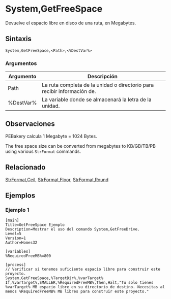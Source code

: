 # System,GetFreeSpace

Devuelve el espacio libre en disco de una ruta, en Megabytes.

## Sintaxis

```pebakery
System,GetFreeSpace,<Path>,<%DestVar%>
```

### Argumentos

| Argumento | Descripción |
| --- | --- |
| Path | La ruta completa de la unidad o directorio para recibir información de. |
| %DestVar% | La variable donde se almacenará la letra de la unidad. |

## Observaciones

PEBakery calcula 1 Megabyte = 1024 Bytes.

The free space size can be converted from megabytes to KB/GB/TB/PB using various `StrFormat` commands.

## Relacionado

[StrFormat,Ceil](../String/Ceil.md), [StrFormat,Floor](../String/Floor.md), [StrFormat,Round](../String/Round.md)

## Ejemplos

### Ejemplo 1

```pebakery
[main]
Title=GetFreeSpace Ejemplo
Description=Mostrar el uso del comando System,GetFreeDrive.
Level=5
Version=1
Author=Homes32

[variables]
%RequiredFreeMB%=800

[process]
// Verificar si tenemos suficiente espacio libre para construir este proyecto.
System,GetFreeSpace,%TargetDir%,%varTarget%
If,%varTarget%,SMALLER,%RequiredFreeMB%,Then,Halt,"Tu solo tienes %varTarget% MB espacio libre en su directorio de destino. Necesitas al menos %RequiredFreeMB% MB libres para construir este proyecto."
```
